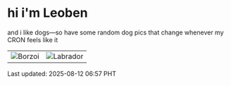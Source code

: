 # hi i'm Leoben

and i like dogs—so have some random dog pics that change whenever my CRON feels like it

|  |  |
|--------|----------|
| ![Borzoi](https://random-dog-vercel.vercel.app/api/random-borzoi?v=1754953076) | ![Labrador](https://random-dog-vercel.vercel.app/api/random-labrador?v=1754953076) |

Last updated: 2025-08-12 06:57 PHT

